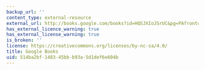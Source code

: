 ```yaml
---
backup_url: ''
content_type: external-resource
external_url: http://books.google.com/books?id=HQSJXIoJSrUC&pg=PAfrontcover
has_external_licence_warning: true
has_external_license_warning: true
is_broken: ''
license: https://creativecommons.org/licenses/by-nc-sa/4.0/
title: Google Books
uid: 514ba2bf-1483-45bb-b93a-5d1def6e604b
---
```

